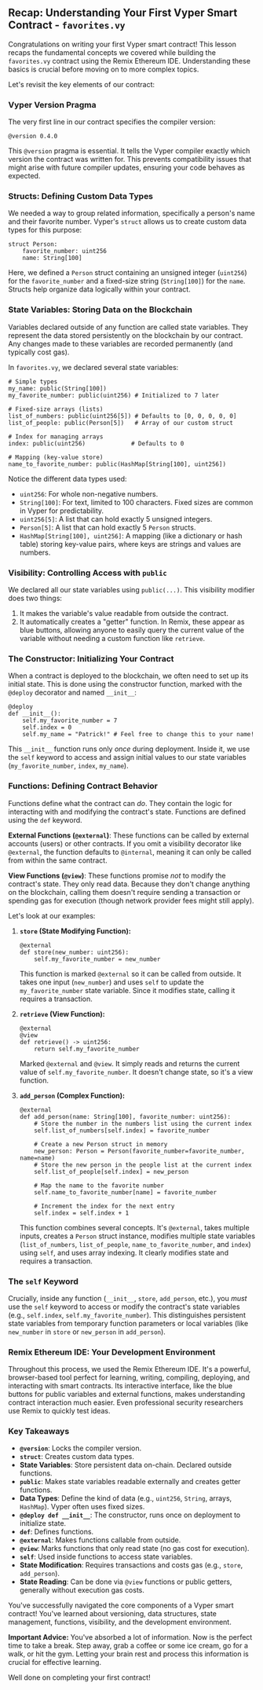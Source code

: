 ## Recap: Understanding Your First Vyper Smart Contract - `favorites.vy`

Congratulations on writing your first Vyper smart contract! This lesson recaps the fundamental concepts we covered while building the `favorites.vy` contract using the Remix Ethereum IDE. Understanding these basics is crucial before moving on to more complex topics.

Let's revisit the key elements of our contract:

### Vyper Version Pragma

The very first line in our contract specifies the compiler version:

```vyper
@version 0.4.0
```

This `@version` pragma is essential. It tells the Vyper compiler exactly which version the contract was written for. This prevents compatibility issues that might arise with future compiler updates, ensuring your code behaves as expected.

### Structs: Defining Custom Data Types

We needed a way to group related information, specifically a person's name and their favorite number. Vyper's `struct` allows us to create custom data types for this purpose:

```vyper
struct Person:
    favorite_number: uint256
    name: String[100]
```

Here, we defined a `Person` struct containing an unsigned integer (`uint256`) for the `favorite_number` and a fixed-size string (`String[100]`) for the `name`. Structs help organize data logically within your contract.

### State Variables: Storing Data on the Blockchain

Variables declared outside of any function are called state variables. They represent the data stored persistently on the blockchain by our contract. Any changes made to these variables are recorded permanently (and typically cost gas).

In `favorites.vy`, we declared several state variables:

```vyper
# Simple types
my_name: public(String[100])
my_favorite_number: public(uint256) # Initialized to 7 later

# Fixed-size arrays (lists)
list_of_numbers: public(uint256[5]) # Defaults to [0, 0, 0, 0, 0]
list_of_people: public(Person[5])   # Array of our custom struct

# Index for managing arrays
index: public(uint256)             # Defaults to 0

# Mapping (key-value store)
name_to_favorite_number: public(HashMap[String[100], uint256])
```

Notice the different data types used:
*   `uint256`: For whole non-negative numbers.
*   `String[100]`: For text, limited to 100 characters. Fixed sizes are common in Vyper for predictability.
*   `uint256[5]`: A list that can hold exactly 5 unsigned integers.
*   `Person[5]`: A list that can hold exactly 5 `Person` structs.
*   `HashMap[String[100], uint256]`: A mapping (like a dictionary or hash table) storing key-value pairs, where keys are strings and values are numbers.

### Visibility: Controlling Access with `public`

We declared all our state variables using `public(...)`. This visibility modifier does two things:
1.  It makes the variable's value readable from outside the contract.
2.  It automatically creates a "getter" function. In Remix, these appear as blue buttons, allowing anyone to easily query the current value of the variable without needing a custom function like `retrieve`.

### The Constructor: Initializing Your Contract

When a contract is deployed to the blockchain, we often need to set up its initial state. This is done using the constructor function, marked with the `@deploy` decorator and named `__init__`:

```vyper
@deploy
def __init__():
    self.my_favorite_number = 7
    self.index = 0
    self.my_name = "Patrick!" # Feel free to change this to your name!
```

This `__init__` function runs only *once* during deployment. Inside it, we use the `self` keyword to access and assign initial values to our state variables (`my_favorite_number`, `index`, `my_name`).

### Functions: Defining Contract Behavior

Functions define what the contract can *do*. They contain the logic for interacting with and modifying the contract's state. Functions are defined using the `def` keyword.

**External Functions (`@external`)**: These functions can be called by external accounts (users) or other contracts. If you omit a visibility decorator like `@external`, the function defaults to `@internal`, meaning it can only be called from within the same contract.

**View Functions (`@view`)**: These functions promise *not* to modify the contract's state. They only read data. Because they don't change anything on the blockchain, calling them doesn't require sending a transaction or spending gas for execution (though network provider fees might still apply).

Let's look at our examples:

1.  **`store` (State Modifying Function):**
    ```vyper
    @external
    def store(new_number: uint256):
        self.my_favorite_number = new_number
    ```
    This function is marked `@external` so it can be called from outside. It takes one input (`new_number`) and uses `self` to update the `my_favorite_number` state variable. Since it modifies state, calling it requires a transaction.

2.  **`retrieve` (View Function):**
    ```vyper
    @external
    @view
    def retrieve() -> uint256:
        return self.my_favorite_number
    ```
    Marked `@external` and `@view`. It simply reads and returns the current value of `self.my_favorite_number`. It doesn't change state, so it's a view function.

3.  **`add_person` (Complex Function):**
    ```vyper
    @external
    def add_person(name: String[100], favorite_number: uint256):
        # Store the number in the numbers list using the current index
        self.list_of_numbers[self.index] = favorite_number

        # Create a new Person struct in memory
        new_person: Person = Person(favorite_number=favorite_number, name=name)
        # Store the new person in the people list at the current index
        self.list_of_people[self.index] = new_person

        # Map the name to the favorite number
        self.name_to_favorite_number[name] = favorite_number

        # Increment the index for the next entry
        self.index = self.index + 1
    ```
    This function combines several concepts. It's `@external`, takes multiple inputs, creates a `Person` struct instance, modifies multiple state variables (`list_of_numbers`, `list_of_people`, `name_to_favorite_number`, and `index`) using `self`, and uses array indexing. It clearly modifies state and requires a transaction.

### The `self` Keyword

Crucially, inside any function (`__init__`, `store`, `add_person`, etc.), you *must* use the `self` keyword to access or modify the contract's state variables (e.g., `self.index`, `self.my_favorite_number`). This distinguishes persistent state variables from temporary function parameters or local variables (like `new_number` in `store` or `new_person` in `add_person`).

### Remix Ethereum IDE: Your Development Environment

Throughout this process, we used the Remix Ethereum IDE. It's a powerful, browser-based tool perfect for learning, writing, compiling, deploying, and interacting with smart contracts. Its interactive interface, like the blue buttons for public variables and external functions, makes understanding contract interaction much easier. Even professional security researchers use Remix to quickly test ideas.

### Key Takeaways

*   **`@version`**: Locks the compiler version.
*   **`struct`**: Creates custom data types.
*   **State Variables**: Store persistent data on-chain. Declared outside functions.
*   **`public`**: Makes state variables readable externally and creates getter functions.
*   **Data Types**: Define the kind of data (e.g., `uint256`, `String`, arrays, `HashMap`). Vyper often uses fixed sizes.
*   **`@deploy def __init__`**: The constructor, runs once on deployment to initialize state.
*   **`def`**: Defines functions.
*   **`@external`**: Makes functions callable from outside.
*   **`@view`**: Marks functions that only read state (no gas cost for execution).
*   **`self`**: Used inside functions to access state variables.
*   **State Modification**: Requires transactions and costs gas (e.g., `store`, `add_person`).
*   **State Reading**: Can be done via `@view` functions or public getters, generally without execution gas costs.

You've successfully navigated the core components of a Vyper smart contract! You've learned about versioning, data structures, state management, functions, visibility, and the development environment.

**Important Advice:** You've absorbed a lot of information. Now is the perfect time to take a break. Step away, grab a coffee or some ice cream, go for a walk, or hit the gym. Letting your brain rest and process this information is crucial for effective learning.

Well done on completing your first contract!